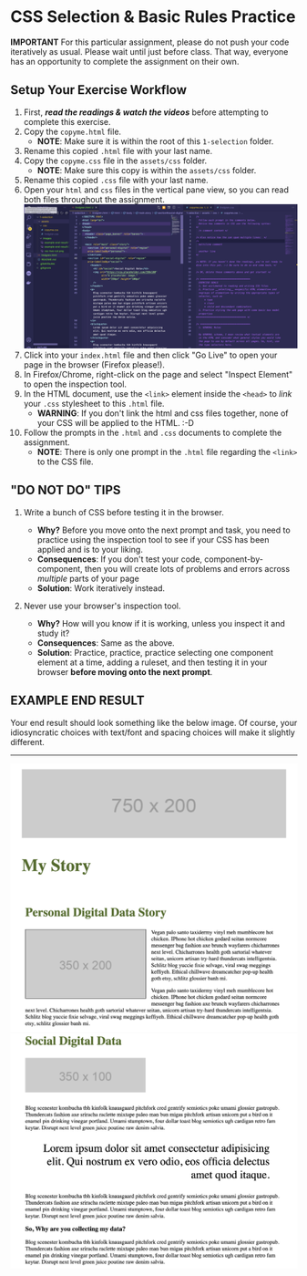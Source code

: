 # CSS Selection & Basic Rules Practice

**IMPORTANT** For this particular assignment, please do not push your code iteratively as usual. Please wait until just before class. That way, everyone has an opportunity to complete the assignment on their own.

## Setup Your Exercise Workflow

1. First, ***read the readings &amp; watch the videos*** before attempting to complete this exercise.
2. Copy the `copyme.html` file.
    * **NOTE**: Make sure it is within the root of this `1-selection` folder.
3. Rename this copied `.html` file with your last name.
4. Copy the `copyme.css` file in the `assets/css` folder.
    * **NOTE**: Make sure this copy is within the `assets/css` folder.
5. Rename this copied `.css` file with your last name.
6. Open your `html` and `css` files in the vertical pane view, so you can read both files throughout the assignment.
    <img src="assets/images/vsc-two-col.png" />
7. Click into your `index.html` file and then click "Go Live" to open your page in the browser (Firefox please!).
8. In Firefox/Chrome, right-click on the page and select "Inspect Element" to open the inspection tool.
9. In the HTML document, use the `<link>` element inside the `<head>` to *link* your `.css` stylesheet to this `.html` file.
    - **WARNING**: If you don't link the html and css files together, none of your CSS will be applied to the HTML. :-D
10. Follow the prompts in the `.html` and `.css` documents to complete the assignment.
    - **NOTE**: There is only one prompt in the `.html` file regarding the `<link>` to the CSS file.

## "DO NOT DO" TIPS
1. Write a bunch of CSS before testing it in the browser.
    * **Why?** Before you move onto the next prompt and task, you need to practice using the inspection tool to see if your CSS has been applied and is to your liking.
    * **Consequences**: If you don't test your code, component-by-component, then you will create lots of problems and errors across *multiple* parts of your page
    * **Solution**: Work iteratively instead.

2. Never use your browser's inspection tool.
    * **Why?** How will you know if it is working, unless you inspect it and study it?
    * **Consequences**: Same as the above.
    * **Solution**: Practice, practice, practice selecting one component element at a time, adding a ruleset, and then testing it in your browser **before moving onto the next prompt**.

## EXAMPLE END RESULT

Your end result should look something like the below image. Of course, your idiosyncratic choices with text/font and spacing choices will make it slightly different.

<hr>

<img src="assets/images/example-end-result-1.png" alt="Fold 1 of Example Site" />
<img src="assets/images/example-end-result-2.png" alt="Fold 2 of Example Site" />
